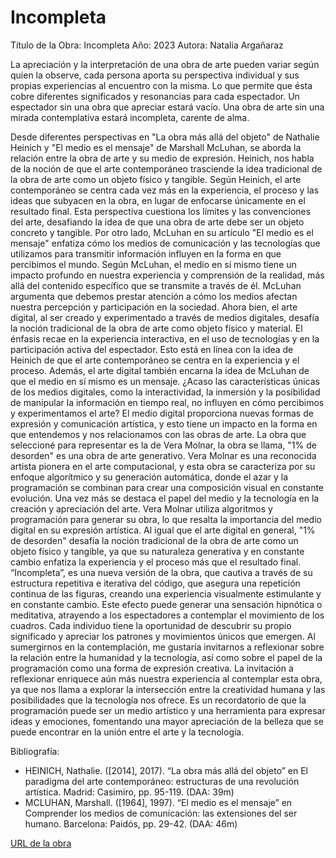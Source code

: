 # Incompleta

Título de la Obra: Incompleta
Año: 2023
Autora: Natalia Argañaraz

La apreciación y la interpretación de una obra de arte pueden variar según quien la observe, cada persona aporta su perspectiva individual y sus propias experiencias al encuentro con la misma. Lo que permite que ésta cobre diferentes significados y resonancias para cada espectador. 
Un espectador sin una obra que apreciar estará vacío. Una obra de arte sin una mirada contemplativa estará incompleta, carente de alma. 


Desde diferentes perspectivas en "La obra más allá del objeto" de Nathalie Heinich y "El medio es el mensaje" de Marshall McLuhan, se aborda la relación entre la obra de arte y su medio de expresión.
Heinich, nos habla de la noción de que el arte contemporáneo trasciende la idea tradicional de la obra de arte como un objeto físico y tangible. Según Heinich, el arte contemporáneo se centra cada vez más en la experiencia, el proceso y las ideas que subyacen en la obra, en lugar de enfocarse únicamente en el resultado final. Esta perspectiva cuestiona los límites y las convenciones del arte, desafiando la idea de que una obra de arte debe ser un objeto concreto y tangible.
Por otro lado, McLuhan en su artículo "El medio es el mensaje" enfatiza cómo los medios de comunicación y las tecnologías que utilizamos para transmitir información influyen en la forma en que percibimos el mundo. Según McLuhan, el medio en sí mismo tiene un impacto profundo en nuestra experiencia y comprensión de la realidad, más allá del contenido específico que se transmite a través de él. McLuhan argumenta que debemos prestar atención a cómo los medios afectan nuestra percepción y participación en la sociedad.
Ahora bien, el arte digital, al ser creado y experimentado a través de medios digitales, desafía la noción tradicional de la obra de arte como objeto físico y material. El énfasis recae en la experiencia interactiva, en el uso de tecnologías y en la participación activa del espectador. Esto está en línea con la idea de Heinich de que el arte contemporáneo se centra en la experiencia y el proceso.
Además, el arte digital también encarna la idea de McLuhan de que el medio en sí mismo es un mensaje. ¿Acaso las características únicas de los medios digitales, como la interactividad, la inmersión y la posibilidad de manipular la información en tiempo real, no influyen en cómo percibimos y experimentamos el arte? El medio digital proporciona nuevas formas de expresión y comunicación artística, y esto tiene un impacto en la forma en que entendemos y nos relacionamos con las obras de arte.
La obra que seleccioné para representar es la de Vera Molnar, la obra se llama, "1% de desorden" es una obra de arte generativo. Vera Molnar es una reconocida artista pionera en el arte computacional, y esta obra se caracteriza por su enfoque algorítmico y su generación automática, donde el azar y la programación se combinan para crear una composición visual en constante evolución.
Una vez más se destaca el papel del medio y la tecnología en la creación y apreciación del arte. Vera Molnar utiliza algoritmos y programación para generar su obra, lo que resalta la importancia del medio digital en su expresión artística. Al igual que el arte digital en general, "1% de desorden" desafía la noción tradicional de la obra de arte como un objeto físico y tangible, ya que su naturaleza generativa y en constante cambio enfatiza la experiencia y el proceso más que el resultado final. 
“Incompleta”, es una nueva versión de la obra, que cautiva a través de su estructura repetitiva e iterativa del código, que asegura una repetición continua de las figuras, creando una experiencia visualmente estimulante y en constante cambio. Este efecto puede generar una sensación hipnótica o meditativa, atrayendo a los espectadores a contemplar el movimiento de los cuadros. Cada individuo tiene la oportunidad de descubrir su propio significado y apreciar los patrones y movimientos únicos que emergen.
Al sumergirnos en la contemplación, me gustaría invitarnos a reflexionar sobre la relación entre la humanidad y la tecnología, así como sobre el papel de la programación como una forma de expresión creativa. 
La invitación a reflexionar enriquece aún más nuestra experiencia al contemplar esta obra, ya que nos llama a explorar la intersección entre la creatividad humana y las posibilidades que la tecnología nos ofrece. Es un recordatorio de que la programación puede ser un medio artístico y una herramienta para expresar ideas y emociones, fomentando una mayor apreciación de la belleza que se puede encontrar en la unión entre el arte y la tecnología.

Bibliografía:
- HEINICH, Nathalie. ([2014], 2017). “La obra más allá del objeto” en El
paradigma del arte contemporáneo: estructuras de una revolución artística.
Madrid: Casimiro, pp. 95-119. (DAA: 39m)
- MCLUHAN, Marshall. ([1964], 1997). “El medio es el mensaje” en Comprender
los medios de comunicación: las extensiones del ser humano. Barcelona: Paidós,
pp. 29-42. (DAA: 46m)

[URL de la obra](https://editor.p5js.org/planetanati/full/pDA6qREsD)
